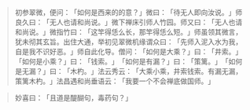 
> 初参翠微，便问：​「如何是西来的的意？​」微曰：​「待无人即向汝说。​」师良久曰：​「无人也请和尚说。​」微下禅床引师人竹园。师又曰：​「无人也请和尚说。​」微指竹曰：​「这竿得恁么长，那竿得恁么短。​」师虽领其微言，犹未彻其玄旨。出住大通，举初见翠微机缘谓众曰：​「先师入泥入水为我，自是我不识好恶。​」师自此化导。僧问：​「如何是大乘？​」曰：​「井索。​」​「如何是小乘？​」曰：​「钱索。​」​「如何是有漏？​」曰：​「策篱。​」​「如何是无漏？​」曰：​「木杓。​」法云秀云：​「大乘小乘，井索钱索。有漏无漏，策篱木杓。​」法昌遇和尚垂语云：​「我要一个不会禅底做国师。​」

> 妙喜曰：​「且道是醍醐句，毒药句？​」
